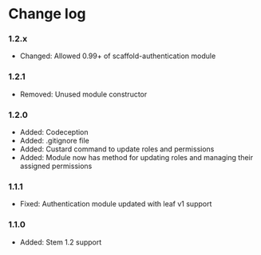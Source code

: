 # Change log

### 1.2.x

* Changed:  Allowed 0.99+ of scaffold-authentication module

### 1.2.1

* Removed:  Unused module constructor

### 1.2.0

* Added:    Codeception
* Added:    .gitignore file
* Added:    Custard command to update roles and permissions
* Added:    Module now has method for updating roles and managing their assigned permissions

### 1.1.1

* Fixed:    Authentication module updated with leaf v1 support

### 1.1.0

* Added:    Stem 1.2 support  
